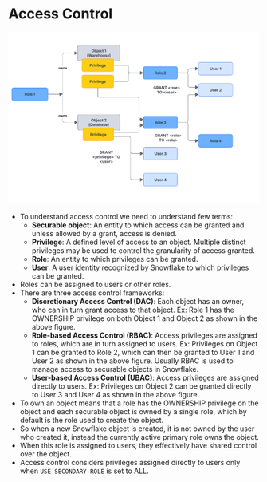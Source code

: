 # Access Control

![Access Control](images/accesscontrol.png)

- To understand access control we need to understand few terms:
  - **Securable object**: An entity to which access can be granted and unless allowed by a grant, access is denied.
  - **Privilege**: A defined level of access to an object. Multiple distinct privileges may be used to control the granularity of access granted.
  - **Role**: An entity to which privileges can be granted.
  - **User**: A user identity recognized by Snowflake to which privileges can be granted.
- Roles can be assigned to users or other roles.
- There are three access control frameworks:
  - **Discretionary Access Control (DAC)**: Each object has an owner, who can in turn grant access to that object. Ex: Role 1 has the OWNERSHIP privilege on both Object 1 and Object 2 as shown in the above figure.
  - **Role-based Access Control (RBAC)**: Access privileges are assigned to roles, which are in turn assigned to users. Ex: Privileges on Object 1 can be granted to Role 2, which can then be granted to User 1 and User 2 as shown in the above figure. Usually RBAC is used to manage access to securable objects in Snowflake.
  - **User-based Access Control (UBAC)**: Access privileges are assigned directly to users. Ex: Privileges on Object 2 can be granted directly to User 3 and User 4 as shown in the above figure.
- To own an object means that a role has the OWNERSHIP privilege on the object and each securable object is owned by a single role, which by default is the role used to create the object.
- So when a new Snowflake object is created, it is not owned by the user who created it, instead the currently active primary role owns the object.
- When this role is assigned to users, they effectively have shared control over the object.
- Access control considers privileges assigned directly to users only when `USE SECONDARY ROLE` is set to ALL.
